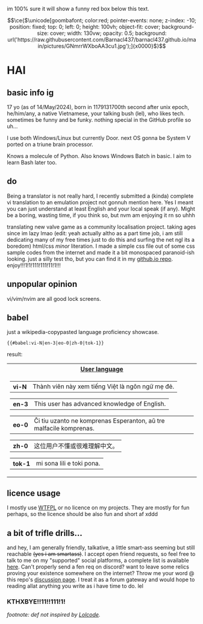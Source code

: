 im 100% sure it will show a funny red box below this text.
```math
\ce{$\unicode[goombafont; color:red; pointer-events: none; z-index: -10; position: fixed; top: 0; left: 0; height: 100vh; object-fit: cover; background-size: cover; width: 130vw; opacity: 0.5; background: url('https://raw.githubusercontent.com/Barnacl437/barnacl437.github.io/main/pictures/GNmrrWXboAA3cu1.jpg');]{x0000}$}
```
# HAI
## basic info ig
17 yo (as of 14/May/2024), born in 1179131700th second after unix epoch, he/him/any, a native Vietnamese, your talking bush (lel), who likes tech. sometimes be funny and be funky.
nothing special in the GitHub profile so uh...

I use both Windows/Linux but currently Door. next OS gonna be System V ported on a triune brain processor.

Knows a molecule of Python.
Also knows Windows Batch in basic. I aim to learn Bash later too.

## do
Being a translator is not really hard, I recently submitted a (kinda) complete vi translation to an emulation project not gonnuh mention here. Yes I meant you can just understand at least English and your local speak (if any). Might be a boring, wasting time, if you think so, but nvm am enjoying it rn so uhhh

translating new valve game as a community localisation project. taking ages since im lazy lmao (edit: yeah actually altho as a part time job, i am still dedicating many of my free times just to do this and surfing the net ngl its a boredom)
html/css _minor_ literation. I made a simple css file out of some css sample codes from the internet and made it a bit monospaced paranoid-ish looking. just a silly test tho, but you can find it in my [github.io repo](https://github.com/barnacl437/barnacl437.github.io). enjoy!!!1!1!111!111!11!1!!!

## unpopular opinion
vi/vim/nvim are all good lock screens.   

## babel
just a wikipedia-copypasted language proficiency showcase.


```wikitext
{{#babel:vi-N|en-3|eo-0|zh-0|tok-1}}
```

result:
<table class="mw-babel-wrapper notheme">
<tbody><tr>
<th class="mw-babel-header"><a href="https://meta.wikimedia.org/wiki/User_language" class="extiw" title="m:User language">User language</a>
</th></tr>
<tr>
<td><div class="mw-babel-box mw-babel-box-N mw-babel-box-vi notheme" dir="ltr">
<table>
<tbody><tr>
<th dir="ltr">vi<span class="mw-babel-box-level-N">-N</span>
</th>
<td dir="ltr" lang="vi">Thành viên này xem tiếng Việt là ngôn ngữ mẹ đẻ.
</td></tr></tbody></table>
</div><div class="mw-babel-box mw-babel-box-3 mw-babel-box-en notheme" dir="ltr">
<table>
<tbody><tr>
<th dir="ltr">en<span class="mw-babel-box-level-3">-3</span>
</th>
<td dir="ltr" lang="en">This user has advanced knowledge of English.
</td></tr></tbody></table>
</div><div class="mw-babel-box mw-babel-box-0 mw-babel-box-eo notheme" dir="ltr">
<table>
<tbody><tr>
<th dir="ltr">eo<span class="mw-babel-box-level-0">-0</span>
</th>
<td dir="ltr" lang="eo">Ĉi tiu uzanto ne komprenas Esperanton, aŭ tre malfacile komprenas.
</td></tr></tbody></table>
</div><div class="mw-babel-box mw-babel-box-0 mw-babel-box-zh notheme" dir="ltr">
<table>
<tbody><tr>
<th dir="ltr">zh<span class="mw-babel-box-level-0">-0</span>
</th>
<td dir="ltr" lang="zh">这位用户不懂或很难理解中文。
</td></tr></tbody></table>
</div><div class="mw-babel-box mw-babel-box-1 mw-babel-box-tok notheme" dir="ltr">
<table>
<tbody><tr>
<th dir="ltr">tok<span class="mw-babel-box-level-1">-1</span>
</th>
<td dir="ltr" lang="tok">mi sona lili e toki pona.
</td></tr></tbody></table>
</div>
</td></tr>
</tbody></table>

## licence usage
I mostly use [WTFPL](https://en.wikipedia.org/wiki/WTFPL) or no licence on my projects. They are mostly for fun perhaps, so the licence should be also fun and short af xddd

## a bit of trifle drills...
and hey, I am generally friendly, talkative, a little smart-ass seeming but still reachable ~~(yes i am smartass)~~. I accept open friend requests, so feel free to talk to me on my "supported" social platforms, a complete list is available [here](https://barnacl437.github.io/#social-links). Can't properly send a fen req on discord? want to leave some relics proving your existence somewhere on the internet? Throw me your word @ this repo's [discussion page](https://github.com/Barnacl437/Barnacl437/discussions). I treat it as a forum gateway and would hope to reading allat anything you write as i have time to do. lel

### KTHXBYE!!11!!111!1!

*footnote: def not inspired by [Lolcode](http://www.lolcode.org/).*
